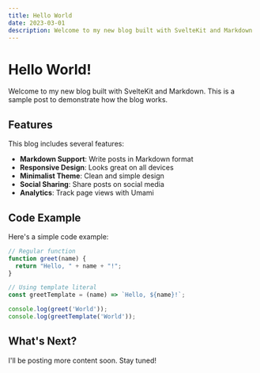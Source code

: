 ```yaml
---
title: Hello World
date: 2023-03-01
description: Welcome to my new blog built with SvelteKit and Markdown
---
```


# Hello World!

Welcome to my new blog built with SvelteKit and Markdown. This is a sample post to demonstrate how the blog works.

## Features

This blog includes several features:

- **Markdown Support**: Write posts in Markdown format
- **Responsive Design**: Looks great on all devices
- **Minimalist Theme**: Clean and simple design
- **Social Sharing**: Share posts on social media
- **Analytics**: Track page views with Umami

## Code Example

Here's a simple code example:

```js
// Regular function
function greet(name) {
  return "Hello, " + name + "!";
}

// Using template literal
const greetTemplate = (name) => `Hello, ${name}!`;

console.log(greet('World'));
console.log(greetTemplate('World'));
```

## What's Next?

I'll be posting more content soon. Stay tuned! 